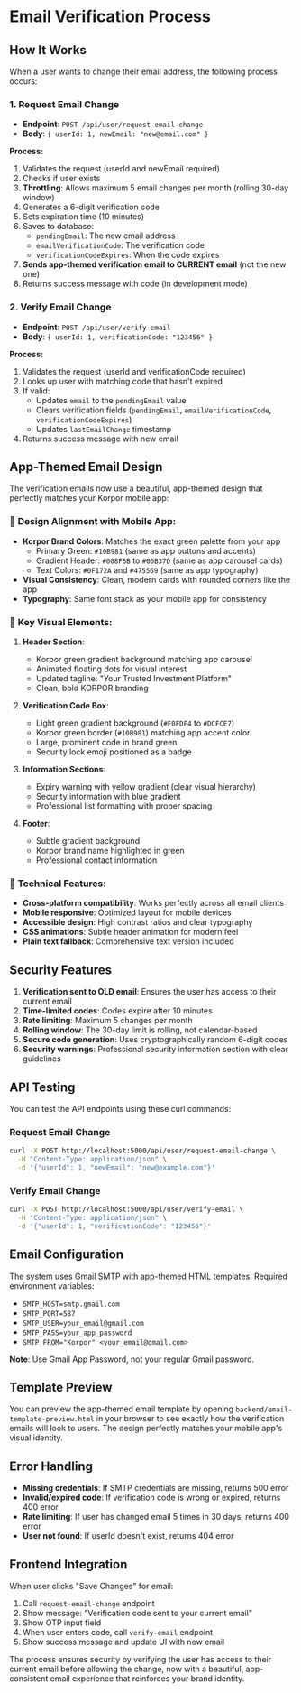 # Email Verification Process

## How It Works

When a user wants to change their email address, the following process occurs:

### 1. Request Email Change
- **Endpoint**: `POST /api/user/request-email-change`
- **Body**: `{ userId: 1, newEmail: "new@email.com" }`

**Process:**
1. Validates the request (userId and newEmail required)
2. Checks if user exists
3. **Throttling**: Allows maximum 5 email changes per month (rolling 30-day window)
4. Generates a 6-digit verification code
5. Sets expiration time (10 minutes)
6. Saves to database:
   - `pendingEmail`: The new email address
   - `emailVerificationCode`: The verification code
   - `verificationCodeExpires`: When the code expires
7. **Sends app-themed verification email to CURRENT email** (not the new one)
8. Returns success message with code (in development mode)

### 2. Verify Email Change
- **Endpoint**: `POST /api/user/verify-email`
- **Body**: `{ userId: 1, verificationCode: "123456" }`

**Process:**
1. Validates the request (userId and verificationCode required)
2. Looks up user with matching code that hasn't expired
3. If valid:
   - Updates `email` to the `pendingEmail` value
   - Clears verification fields (`pendingEmail`, `emailVerificationCode`, `verificationCodeExpires`)
   - Updates `lastEmailChange` timestamp
4. Returns success message with new email

## App-Themed Email Design

The verification emails now use a beautiful, app-themed design that perfectly matches your Korpor mobile app:

### 🎨 **Design Alignment with Mobile App:**
- **Korpor Brand Colors**: Matches the exact green palette from your app
  - Primary Green: `#10B981` (same as app buttons and accents)
  - Gradient Header: `#008F6B` to `#00B37D` (same as app carousel cards)
  - Text Colors: `#0F172A` and `#475569` (same as app typography)
- **Visual Consistency**: Clean, modern cards with rounded corners like the app
- **Typography**: Same font stack as your mobile app for consistency

### 🎯 **Key Visual Elements:**
1. **Header Section**: 
   - Korpor green gradient background matching app carousel
   - Animated floating dots for visual interest
   - Updated tagline: "Your Trusted Investment Platform"
   - Clean, bold KORPOR branding

2. **Verification Code Box**:
   - Light green gradient background (`#F0FDF4` to `#DCFCE7`)
   - Korpor green border (`#10B981`) matching app accent color
   - Large, prominent code in brand green
   - Security lock emoji positioned as a badge

3. **Information Sections**:
   - Expiry warning with yellow gradient (clear visual hierarchy)
   - Security information with blue gradient
   - Professional list formatting with proper spacing

4. **Footer**:
   - Subtle gradient background
   - Korpor brand name highlighted in green
   - Professional contact information

### 🔧 **Technical Features:**
- **Cross-platform compatibility**: Works perfectly across all email clients
- **Mobile responsive**: Optimized layout for mobile devices
- **Accessible design**: High contrast ratios and clear typography
- **CSS animations**: Subtle header animation for modern feel
- **Plain text fallback**: Comprehensive text version included

## Security Features

1. **Verification sent to OLD email**: Ensures the user has access to their current email
2. **Time-limited codes**: Codes expire after 10 minutes
3. **Rate limiting**: Maximum 5 changes per month
4. **Rolling window**: The 30-day limit is rolling, not calendar-based
5. **Secure code generation**: Uses cryptographically random 6-digit codes
6. **Security warnings**: Professional security information section with clear guidelines

## API Testing

You can test the API endpoints using these curl commands:

### Request Email Change
```bash
curl -X POST http://localhost:5000/api/user/request-email-change \
  -H "Content-Type: application/json" \
  -d '{"userId": 1, "newEmail": "new@example.com"}'
```

### Verify Email Change
```bash
curl -X POST http://localhost:5000/api/user/verify-email \
  -H "Content-Type: application/json" \
  -d '{"userId": 1, "verificationCode": "123456"}'
```

## Email Configuration

The system uses Gmail SMTP with app-themed HTML templates. Required environment variables:
- `SMTP_HOST=smtp.gmail.com`
- `SMTP_PORT=587`
- `SMTP_USER=your_email@gmail.com`
- `SMTP_PASS=your_app_password`
- `SMTP_FROM="Korpor" <your_email@gmail.com>`

**Note**: Use Gmail App Password, not your regular Gmail password.

## Template Preview

You can preview the app-themed email template by opening `backend/email-template-preview.html` in your browser to see exactly how the verification emails will look to users. The design perfectly matches your mobile app's visual identity.

## Error Handling

- **Missing credentials**: If SMTP credentials are missing, returns 500 error
- **Invalid/expired code**: If verification code is wrong or expired, returns 400 error
- **Rate limiting**: If user has changed email 5 times in 30 days, returns 400 error
- **User not found**: If userId doesn't exist, returns 404 error

## Frontend Integration

When user clicks "Save Changes" for email:
1. Call `request-email-change` endpoint
2. Show message: "Verification code sent to your current email"
3. Show OTP input field
4. When user enters code, call `verify-email` endpoint
5. Show success message and update UI with new email

The process ensures security by verifying the user has access to their current email before allowing the change, now with a beautiful, app-consistent email experience that reinforces your brand identity. 